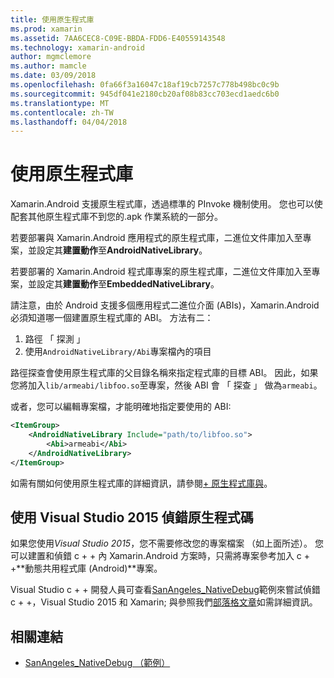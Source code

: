 ```yaml
---
title: 使用原生程式庫
ms.prod: xamarin
ms.assetid: 7AA6CEC8-C09E-BBDA-FDD6-E40559143548
ms.technology: xamarin-android
author: mgmclemore
ms.author: mamcle
ms.date: 03/09/2018
ms.openlocfilehash: 0fa66f3a16047c18af19cb7257c778b498bc0c9b
ms.sourcegitcommit: 945df041e2180cb20af08b83cc703ecd1aedc6b0
ms.translationtype: MT
ms.contentlocale: zh-TW
ms.lasthandoff: 04/04/2018
---
```

# <a name="using-native-libraries"></a>使用原生程式庫

Xamarin.Android 支援原生程式庫，透過標準的 PInvoke 機制使用。 您也可以使配套其他原生程式庫不到您的.apk 作業系統的一部分。

若要部署與 Xamarin.Android 應用程式的原生程式庫，二進位文件庫加入至專案，並設定其**建置動作**至**AndroidNativeLibrary**。

若要部署的 Xamarin.Android 程式庫專案的原生程式庫，二進位文件庫加入至專案，並設定其**建置動作**至**EmbeddedNativeLibrary**。

請注意，由於 Android 支援多個應用程式二進位介面 (ABIs)，Xamarin.Android 必須知道哪一個建置原生程式庫的 ABI。
方法有二：

1.  路徑 「 探測 」
1.  使用`AndroidNativeLibrary/Abi`專案檔內的項目


路徑探查會使用原生程式庫的父目錄名稱來指定程式庫的目標 ABI。 因此，如果您將加入`lib/armeabi/libfoo.so`至專案，然後 ABI 會 「 探查 」 做為`armeabi`。

或者，您可以編輯專案檔，才能明確地指定要使用的 ABI:

```xml
<ItemGroup>
    <AndroidNativeLibrary Include="path/to/libfoo.so">
        <Abi>armeabi</Abi>
    </AndroidNativeLibrary>
</ItemGroup>
```

如需有關如何使用原生程式庫的詳細資訊，請參閱[+ 原生程式庫與](http://www.mono-project.com/docs/advanced/pinvoke/)。

## <a name="debugging-native-code-with-visual-studio-2015"></a>使用 Visual Studio 2015 偵錯原生程式碼

如果您使用*Visual Studio 2015*，您不需要修改您的專案檔案 （如上面所述）。
您可以建置和偵錯 c + + 內 Xamarin.Android 方案時，只需將專案參考加入 c + +**動態共用程式庫 (Android)**專案。

Visual Studio c + + 開發人員可查看[SanAngeles_NativeDebug](https://developer.xamarin.com/samples/monodroid/SanAngeles_NDK/)範例來嘗試偵錯 c + +，Visual Studio 2015 和 Xamarin; 與參照我們[部落格文章](https://blog.xamarin.com/build-and-debug-c-libraries-in-xamarin-android-apps-with-visual-studio-2015/)如需詳細資訊。



## <a name="related-links"></a>相關連結

- [SanAngeles_NativeDebug （範例）](https://developer.xamarin.com/samples/monodroid/SanAngeles_NDK/)
